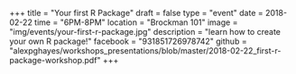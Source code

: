 +++
title = "Your first R Package"
draft = false
type = "event"
date = 2018-02-22
time = "6PM-8PM"
location = "Brockman 101"
image = "img/events/your-first-r-package.jpg"
description = "learn how to create your own R package!"
facebook = "931851726978742"
github = "alexpghayes/workshops_presentations/blob/master/2018-02-22_first-r-package-workshop.pdf"
+++
